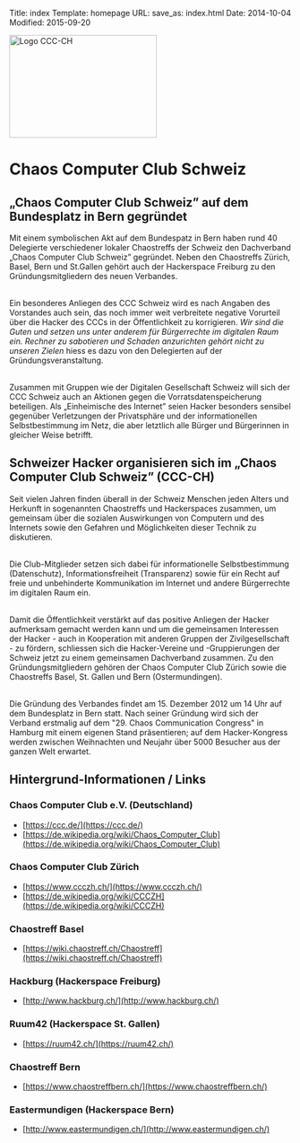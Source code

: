 Title: index
Template: homepage
URL:
save_as: index.html
Date: 2014-10-04
Modified: 2015-09-20

<div class="jumbotron text-center"><div class="row">
<div class="col-md-4">
<img src="/images/ccc-ch.png" alt="Logo CCC-CH" width="263" height="183" />
</div>
<div class="col-md-8">
<h1>Chaos Computer Club Schweiz</h1>
</div>
</div></div>

## „Chaos Computer Club Schweiz” auf dem Bundesplatz in Bern gegründet

Mit einem symbolischen Akt auf dem Bundespatz in Bern haben rund 40 Delegierte verschiedener lokaler Chaostreffs der Schweiz den
Dachverband „Chaos Computer Club Schweiz” gegründet. Neben den Chaostreffs Zürich, Basel, Bern und St.Gallen gehört auch der Hackerspace Freiburg
zu den Gründungsmitgliedern des neuen Verbandes.<br /><br />

Ein besonderes Anliegen des CCC Schweiz wird es nach Angaben des Vorstandes auch sein, das noch immer weit verbreitete negative Vorurteil über
die Hacker des CCCs in der Öffentlichkeit zu korrigieren. <cite>Wir sind die Guten und setzen uns unter anderem für Bürgerrechte im digitalen Raum ein. Rechner zu
sabotieren und Schaden anzurichten gehört nicht zu unseren Zielen</cite> hiess es dazu von den Delegierten auf der Gründungsveranstaltung.<br /><br />

Zusammen mit Gruppen wie der Digitalen Gesellschaft Schweiz will sich der CCC Schweiz auch an Aktionen gegen die Vorratsdatenspeicherung
beteiligen. Als „Einheimische des Internet” seien Hacker besonders sensibel gegenüber Verletzungen der Privatsphäre und der informationellen Selbstbestimmung
im Netz, die aber letztlich alle Bürger und Bürgerinnen in gleicher Weise betrifft.

## Schweizer Hacker organisieren sich im „Chaos Computer Club Schweiz” (CCC-CH)

Seit vielen Jahren finden überall in der Schweiz Menschen jeden Alters und Herkunft in sogenannten Chaostreffs und Hackerspaces zusammen, um gemeinsam über die sozialen Auswirkungen von Computern und des
Internets sowie den Gefahren und Möglichkeiten dieser Technik zu diskutieren.<br /><br />

Die Club-Mitglieder setzen sich dabei für informationelle Selbstbestimmung (Datenschutz), Informationsfreiheit (Transparenz) sowie für ein Recht auf freie und unbehinderte Kommunikation
im Internet und andere Bürgerrechte im digitalen Raum ein.<br /><br />

Damit die Öffentlichkeit verstärkt auf das positive Anliegen der Hacker aufmerksam gemacht werden kann und um die gemeinsamen Interessen der Hacker - auch in Kooperation mit anderen Gruppen der
Zivilgesellschaft - zu fördern, schliessen sich die Hacker-Vereine und -Gruppierungen der Schweiz jetzt zu einem gemeinsamen Dachverband zusammen. Zu den Gründungsmitgliedern gehören der Chaos Computer
Club Zürich sowie die Chaostreffs Basel, St. Gallen und Bern (Ostermundingen).<br /><br />

Die Gründung des Verbandes findet am 15. Dezember 2012 um 14 Uhr auf dem Bundesplatz in Bern statt. Nach seiner Gründung wird sich der Verband erstmalig auf dem "29. Chaos Communication Congress" in Hamburg mit
einem eigenen Stand präsentieren; auf dem Hacker-Kongress werden zwischen Weihnachten und Neujahr über 5000 Besucher aus der ganzen Welt erwartet.

## Hintergrund-Informationen / Links

### Chaos Computer Club e.V. (Deutschland)

  * [https://ccc.de/](https://ccc.de/)
  * [https://de.wikipedia.org/wiki/Chaos_Computer_Club](https://de.wikipedia.org/wiki/Chaos_Computer_Club)

### Chaos Computer Club Zürich

  * [https://www.ccczh.ch/](https://www.ccczh.ch/)
  * [https://de.wikipedia.org/wiki/CCCZH](https://de.wikipedia.org/wiki/CCCZH)

### Chaostreff Basel

  * [https://wiki.chaostreff.ch/Chaostreff](https://wiki.chaostreff.ch/Chaostreff)

### Hackburg (Hackerspace Freiburg)

  * [http://www.hackburg.ch/](http://www.hackburg.ch/)

### Ruum42 (Hackerspace St. Gallen)

  * [https://ruum42.ch/](https://ruum42.ch/)

### Chaostreff Bern

  * [https://www.chaostreffbern.ch/](https://www.chaostreffbern.ch/)

### Eastermundigen (Hackerspace Bern)

  * [http://www.eastermundigen.ch/](http://www.eastermundigen.ch/)
